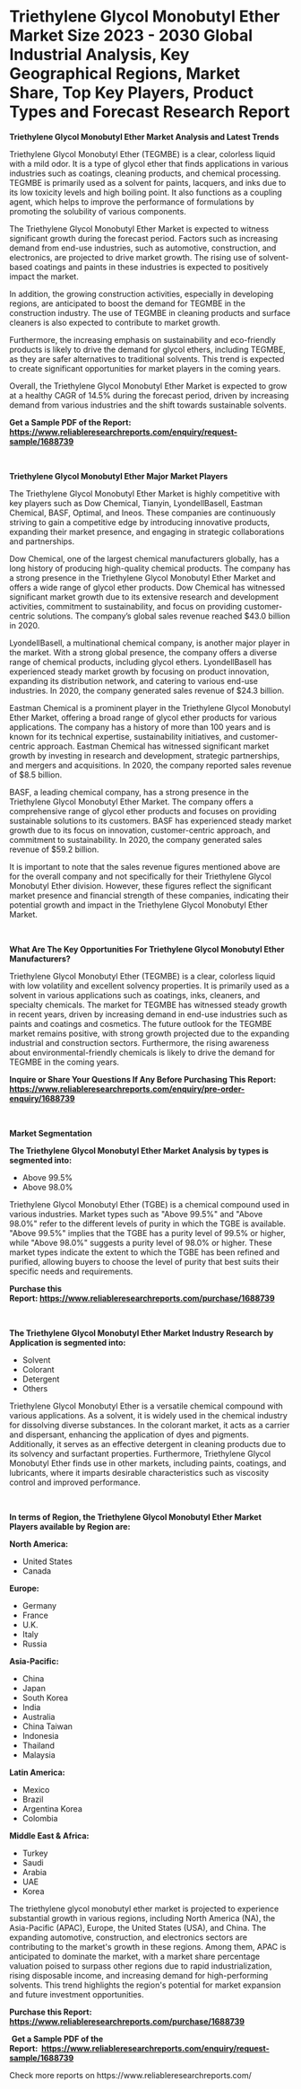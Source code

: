 <p><h1>Triethylene Glycol Monobutyl Ether Market Size 2023 - 2030 Global Industrial Analysis, Key Geographical Regions, Market Share, Top Key Players, Product Types and Forecast Research Report</h1></p><p><strong>Triethylene Glycol Monobutyl Ether Market Analysis and Latest Trends</strong></p>
<p><p>Triethylene Glycol Monobutyl Ether (TEGMBE) is a clear, colorless liquid with a mild odor. It is a type of glycol ether that finds applications in various industries such as coatings, cleaning products, and chemical processing. TEGMBE is primarily used as a solvent for paints, lacquers, and inks due to its low toxicity levels and high boiling point. It also functions as a coupling agent, which helps to improve the performance of formulations by promoting the solubility of various components.</p><p>The Triethylene Glycol Monobutyl Ether Market is expected to witness significant growth during the forecast period. Factors such as increasing demand from end-use industries, such as automotive, construction, and electronics, are projected to drive market growth. The rising use of solvent-based coatings and paints in these industries is expected to positively impact the market.</p><p>In addition, the growing construction activities, especially in developing regions, are anticipated to boost the demand for TEGMBE in the construction industry. The use of TEGMBE in cleaning products and surface cleaners is also expected to contribute to market growth.</p><p>Furthermore, the increasing emphasis on sustainability and eco-friendly products is likely to drive the demand for glycol ethers, including TEGMBE, as they are safer alternatives to traditional solvents. This trend is expected to create significant opportunities for market players in the coming years.</p><p>Overall, the Triethylene Glycol Monobutyl Ether Market is expected to grow at a healthy CAGR of 14.5% during the forecast period, driven by increasing demand from various industries and the shift towards sustainable solvents.</p></p>
<p><strong>Get a Sample PDF of the Report:&nbsp; <a href="https://www.reliableresearchreports.com/enquiry/request-sample/1688739">https://www.reliableresearchreports.com/enquiry/request-sample/1688739</a></strong></p>
<p>&nbsp;</p>
<p><strong>Triethylene Glycol Monobutyl Ether Major Market Players</strong></p>
<p><p>The Triethylene Glycol Monobutyl Ether Market is highly competitive with key players such as Dow Chemical, Tianyin, LyondellBasell, Eastman Chemical, BASF, Optimal, and Ineos. These companies are continuously striving to gain a competitive edge by introducing innovative products, expanding their market presence, and engaging in strategic collaborations and partnerships.</p><p>Dow Chemical, one of the largest chemical manufacturers globally, has a long history of producing high-quality chemical products. The company has a strong presence in the Triethylene Glycol Monobutyl Ether Market and offers a wide range of glycol ether products. Dow Chemical has witnessed significant market growth due to its extensive research and development activities, commitment to sustainability, and focus on providing customer-centric solutions. The company’s global sales revenue reached $43.0 billion in 2020.</p><p>LyondellBasell, a multinational chemical company, is another major player in the market. With a strong global presence, the company offers a diverse range of chemical products, including glycol ethers. LyondellBasell has experienced steady market growth by focusing on product innovation, expanding its distribution network, and catering to various end-use industries. In 2020, the company generated sales revenue of $24.3 billion.</p><p>Eastman Chemical is a prominent player in the Triethylene Glycol Monobutyl Ether Market, offering a broad range of glycol ether products for various applications. The company has a history of more than 100 years and is known for its technical expertise, sustainability initiatives, and customer-centric approach. Eastman Chemical has witnessed significant market growth by investing in research and development, strategic partnerships, and mergers and acquisitions. In 2020, the company reported sales revenue of $8.5 billion.</p><p>BASF, a leading chemical company, has a strong presence in the Triethylene Glycol Monobutyl Ether Market. The company offers a comprehensive range of glycol ether products and focuses on providing sustainable solutions to its customers. BASF has experienced steady market growth due to its focus on innovation, customer-centric approach, and commitment to sustainability. In 2020, the company generated sales revenue of $59.2 billion.</p><p>It is important to note that the sales revenue figures mentioned above are for the overall company and not specifically for their Triethylene Glycol Monobutyl Ether division. However, these figures reflect the significant market presence and financial strength of these companies, indicating their potential growth and impact in the Triethylene Glycol Monobutyl Ether Market.</p></p>
<p>&nbsp;</p>
<p><strong>What Are The Key Opportunities For Triethylene Glycol Monobutyl Ether Manufacturers?</strong></p>
<p><p>Triethylene Glycol Monobutyl Ether (TEGMBE) is a clear, colorless liquid with low volatility and excellent solvency properties. It is primarily used as a solvent in various applications such as coatings, inks, cleaners, and specialty chemicals. The market for TEGMBE has witnessed steady growth in recent years, driven by increasing demand in end-use industries such as paints and coatings and cosmetics. The future outlook for the TEGMBE market remains positive, with strong growth projected due to the expanding industrial and construction sectors. Furthermore, the rising awareness about environmental-friendly chemicals is likely to drive the demand for TEGMBE in the coming years.</p></p>
<p><strong>Inquire or Share Your Questions If Any Before Purchasing This Report: <a href="https://www.reliableresearchreports.com/enquiry/pre-order-enquiry/1688739">https://www.reliableresearchreports.com/enquiry/pre-order-enquiry/1688739</a></strong></p>
<p>&nbsp;</p>
<p><strong>Market Segmentation</strong></p>
<p><strong>The Triethylene Glycol Monobutyl Ether Market Analysis by types is segmented into:</strong></p>
<p><ul><li>Above 99.5%</li><li>Above 98.0%</li></ul></p>
<p><p>Triethylene Glycol Monobutyl Ether (TGBE) is a chemical compound used in various industries. Market types such as "Above 99.5%" and "Above 98.0%" refer to the different levels of purity in which the TGBE is available. "Above 99.5%" implies that the TGBE has a purity level of 99.5% or higher, while "Above 98.0%" suggests a purity level of 98.0% or higher. These market types indicate the extent to which the TGBE has been refined and purified, allowing buyers to choose the level of purity that best suits their specific needs and requirements.</p></p>
<p><strong>Purchase this Report:&nbsp;<a href="https://www.reliableresearchreports.com/purchase/1688739">https://www.reliableresearchreports.com/purchase/1688739</a></strong></p>
<p>&nbsp;</p>
<p><strong>The Triethylene Glycol Monobutyl Ether Market Industry Research by Application is segmented into:</strong></p>
<p><ul><li>Solvent</li><li>Colorant</li><li>Detergent</li><li>Others</li></ul></p>
<p><p>Triethylene Glycol Monobutyl Ether is a versatile chemical compound with various applications. As a solvent, it is widely used in the chemical industry for dissolving diverse substances. In the colorant market, it acts as a carrier and dispersant, enhancing the application of dyes and pigments. Additionally, it serves as an effective detergent in cleaning products due to its solvency and surfactant properties. Furthermore, Triethylene Glycol Monobutyl Ether finds use in other markets, including paints, coatings, and lubricants, where it imparts desirable characteristics such as viscosity control and improved performance.</p></p>
<p>&nbsp;</p>
<p><strong>In terms of Region, the Triethylene Glycol Monobutyl Ether Market Players available by Region are:</strong></p>
<p>
    <p> <strong> North America: </strong>
        <ul>
            <li>United States</li>
            <li>Canada</li>
        </ul>
        </p> 
    <p> <strong> Europe: </strong>
        <ul>
            <li>Germany</li>
            <li>France</li>
            <li>U.K.</li>
            <li>Italy</li>
            <li>Russia</li>
        </ul>
        </p> 
    <p> <strong> Asia-Pacific: </strong>
        <ul>
            <li>China</li>
            <li>Japan</li>
            <li>South Korea</li>
            <li>India</li>
            <li>Australia</li>
            <li>China Taiwan</li>
            <li>Indonesia</li>
            <li>Thailand</li>
            <li>Malaysia</li>
        </ul>
        </p> 
    <p> <strong> Latin America: </strong>
        <ul>
            <li>Mexico</li>
            <li>Brazil</li>
            <li>Argentina Korea</li>
            <li>Colombia</li>
        </ul>
        </p> 
    <p> <strong> Middle East & Africa: </strong>
        <ul>
            <li>Turkey</li>
            <li>Saudi</li>
            <li>Arabia</li>
            <li>UAE</li>
            <li>Korea</li>
        </ul>
    </p>
    </p>
<p><p>The triethylene glycol monobutyl ether market is projected to experience substantial growth in various regions, including North America (NA), the Asia-Pacific (APAC), Europe, the United States (USA), and China. The expanding automotive, construction, and electronics sectors are contributing to the market's growth in these regions. Among them, APAC is anticipated to dominate the market, with a market share percentage valuation poised to surpass other regions due to rapid industrialization, rising disposable income, and increasing demand for high-performing solvents. This trend highlights the region's potential for market expansion and future investment opportunities.</p></p>
<p><strong>Purchase this Report: <a href="https://www.reliableresearchreports.com/purchase/1688739">https://www.reliableresearchreports.com/purchase/1688739</a></strong></p>
<p>&nbsp;<strong>Get a Sample PDF of the Report:&nbsp;&nbsp;<a href="https://www.reliableresearchreports.com/enquiry/request-sample/1688739">https://www.reliableresearchreports.com/enquiry/request-sample/1688739</a></strong></p>
<p><strong></strong></p>
<p>Check more reports on https://www.reliableresearchreports.com/</p>